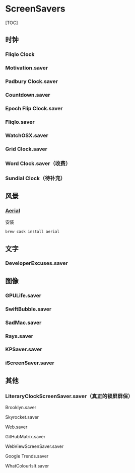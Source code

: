 # ScreenSavers

[TOC]

## 时钟

### Fliqlo Clock

### Motivation.saver

### Padbury Clock.saver

### Countdown.saver

### Epoch Flip Clock.saver

### Fliqlo.saver

### WatchOSX.saver

### Grid Clock.saver  

### Word Clock.saver（收费） 

### Sundial Clock（待补充）



## 风景

### [ Aerial ](https://github.com/JohnCoates/Aerial)

安装

```bash
brew cask install aerial
```



## 文字

### DeveloperExcuses.saver



## 图像

### GPULife.saver

### SwiftBubble.saver

### SadMac.saver

### Rays.saver

### KPSaver.saver

### iScreenSaver.saver

## 其他

### LiteraryClockScreenSaver.saver（真正的锁屏屏保）



Brooklyn.saver   

Skyrocket.saver        

Web.saver

GitHubMatrix.saver             

WebViewScreenSaver.saver

Google Trends.saver            

WhatColourIsIt.saver 



